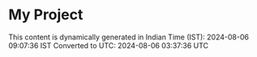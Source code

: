 # My Project

This content is dynamically generated in Indian Time (IST): 2024-08-06 09:07:36 IST
Converted to UTC: 2024-08-06 03:37:36 UTC
